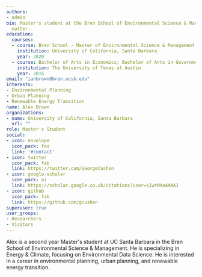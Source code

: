```yaml
---
authors:
- admin
bio: Master's student at the Bren School of Environmental Science & Management
  matter.
education:
  courses:
  - course: Bren School - Master of Environmental Science & Management (MESM)
    institution: University of California, Santa Barbara
    year: 2020
  - course: Bachelor of Arts in Economics; Bachelor of Arts in Government
    institution: The University of Texas at Austin
    year: 2016
email: "ianbrown@bren.ucsb.edu"
interests:
- Environmental Planning
- Urban Planning
- Renewable Energy Transition
name: Alex Brown
organizations:
- name: University of California, Santa Barbara
  url: ""
role: Master's Student
social:
- icon: envelope
  icon_pack: fas
  link: '#contact'
- icon: twitter
  icon_pack: fab
  link: https://twitter.com/GeorgeCushen
- icon: google-scholar
  icon_pack: ai
  link: https://scholar.google.co.uk/citations?user=sIwtMXoAAAAJ
- icon: github
  icon_pack: fab
  link: https://github.com/gcushen
superuser: true
user_groups:
- Researchers
- Visitors
---
```


Alex is a second year Master's student at UC Santa Barbara in the Bren School of Environmental Science & Management. He is specializing in Energy & Climate, focusing on Environmental Data Science. He is interested in a career in environmental planning, urban planning, and renewable energy transition.  


